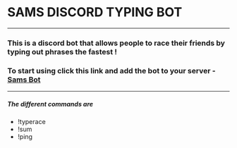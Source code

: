 # SAMS DISCORD TYPING BOT
-----------------------------

### This is a discord bot that allows people to race their friends by typing out phrases the fastest !
### To start using click this link and add the bot to your server - [Sams Bot](https://discord.com/oauth2/authorize?client_id=953873761394892811&scope=bot&permissions=1099511627775)
----------------------------


##### The different commands are 
 - !typerace 
 - !sum 
 - !ping